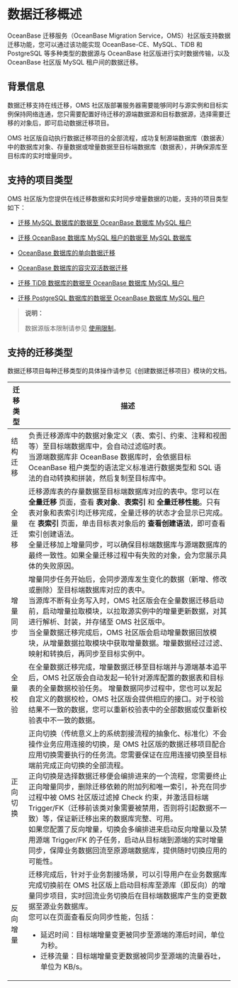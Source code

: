 # 数据迁移概述

OceanBase 迁移服务（OceanBase Migration Service，OMS）社区版支持数据迁移功能，您可以通过该功能实现 OceanBase-CE、MySQL、TiDB 和 PostgreSQL 等多种类型的数据源与 OceanBase 社区版进行实时数据传输，以及 OceanBase 社区版 MySQL 租户间的数据迁移。

## 背景信息

数据迁移支持在线迁移，OMS 社区版部署服务器需要能够同时与源实例和目标实例保持网络连通，您只需要配置好待迁移的源端数据源和目标数据源，选择需要迁移的对象后，即可启动数据迁移项目。

OMS 社区版自动执行数据迁移项目的全部流程，成功复制源端数据库（数据表）中的数据库对象、存量数据或增量数据至目标端数据库（数据表），并确保源库至目标库的实时增量同步。

## 支持的项目类型

OMS 社区版为您提供在线迁移数据和实时同步增量数据的功能，支持的项目类型如下：

* [迁移 MySQL 数据库的数据至 OceanBase 数据库 MySQL 租户](../6.data-migration/2.create-a-project-to-migrate-data-from-a-mysql-database-to-a-mysql-tenant-of-oceanbase-database.md)
  
* [迁移 OceanBase 数据库 MySQL 租户的数据至 MySQL 数据库](../6.data-migration/3.create-a-project-to-migrate-data-from-a-mysql-tenant-of-oceanbase-database-to-a-mysql-database.md)

* [OceanBase 数据库的单向数据迁移](../6.data-migration/11.migrate-data-within-oceanbase-database.md)

* [OceanBase 数据库的容灾双活数据迁移](../6.data-migration/12.create-an-active-active-disaster-recovery-project-in-oceanbase-database.md)

* [迁移 TiDB 数据库的数据至 OceanBase 数据库 MySQL 租户](../6.data-migration/13.create-a-project-to-migrate-data-from-a-tidb-database-to-a-mysql-tenant-of-oceanbase-database.md)

* [迁移 PostgreSQL 数据库的数据至 OceanBase 数据库 MySQL 租户](../6.data-migration/14.create-a-project-to-migrate-data-from-a-pg-database-to-a-mysql-tenant-of-oceanbase-database.md)

>**说明：**
>
>数据源版本限制请参见 [使用限制](../2.product-introduction/4.limits.md)。
  
## 支持的迁移类型

数据迁移项目每种迁移类型的具体操作请参见《创建数据迁移项目》模块的文档。

| **迁移类型** |                                                                                                                                                          **描述**                                                                                                                                                           |
|----------|---------------------------------------------------------------------------------------------------------------------------------------------------------------------------------------------------------------------------------------------------------------------------------------------------------------------------|
| 结构迁移     | 负责迁移源库中的数据对象定义（表、索引、约束、注释和视图等）至目标端数据库中，会自动过滤临时表。 <br>当源端数据库非 OceanBase 数据库时，会依据目标 OceanBase 租户类型的语法定义标准进行数据类型和 SQL 语法的自动转换和拼装，然后复制至目标库中。                                                                                                                                                   |
| 全量迁移     | 迁移源库表的存量数据至目标端数据库对应的表中。您可以在 **全量迁移** 页面，查看 **表对象**、**表索引** 和 **全量迁移性能**。只有表对象和表索引均迁移完成，全量迁移的状态才会显示已完成。<br>在 **表索引** 页面，单击目标表对象后的 **查看创建语法**，即可查看索引创建语法。 <br>全量迁移加上增量同步，可以确保目标端数据库与源端数据库的最终一致性。如果全量迁移过程中有失败的对象，会为您展示具体的失败原因。                                                                                          |
| 增量同步     | 增量同步任务开始后，会同步源库发生变化的数据（新增、修改或删除）至目标端数据库对应的表中。<br> 当源库不断有业务写入时，OMS 社区版会在全量数据迁移启动前，启动增量拉取模块，以拉取源实例中的增量更新数据，对其进行解析、封装，并存储至 OMS 社区版中。 <br>当全量数据迁移完成后，OMS 社区版会启动增量数据回放模块，从增量数据拉取模块中获取增量数据。增量数据经过过滤、映射和转换后，再同步至目标实例中。                                                                                    |
| 全量校验     | 在全量数据迁移完成，增量数据迁移至目标端并与源端基本追平后，OMS 社区版会自动发起一轮针对源库配置的数据表和目标表的全量数据校验任务。 增量数据同步过程中，您也可以发起自定义的数据校检，OMS 社区版会提供相应的接口。对于校验结果不一致的数据，您可以重新校验表中的全部数据或仅重新校验表中不一致的数据。                                                                                                                                       |
| 正向切换     | 正向切换（传统意义上的系统割接流程的抽象化、标准化）不会操作业务应用连接的切换，是 OMS 社区版的数据迁移项目配合应用切换需要执行的任务流。您需要保证在应用连接切换至目标端前完成正向切换的全部流程。<br>正向切换是选择数据迁移便会编排进来的一个流程，您需要终止正向增量同步，删除迁移依赖的附加列和唯一索引，补充在同步过程中被 OMS 社区版过滤掉 Check 约束，并激活目标端 Trigger/FK（迁移前该类对象需要被禁用，否则将引起数据不一致）等，保证新迁移出来的数据库完整、可用。<br>如果您配置了反向增量，切换会多编排进来启动反向增量以及禁用源端 Trigger/FK 的子任务，启动从目标端到源端的实时增量同步，保障业务数据回流至原源端数据库，提供随时切换应用的可能性。 |
| 反向增量     | 迁移完成后，针对于业务割接场景，可以引导用户在业务数据库完成切换前在 OMS 社区版上启动目标库至源库（即反向）的增量同步项目，实时回流业务切换后在目标端数据库产生的变更数据至源业务数据库。<br> 您可以在页面查看反向同步性能，包括： <ul><li> 延迟时间：目标端增量变更被同步至源端的滞后时间，单位为秒。   <li> 迁移流量：目标端增量变更数据被同步至源端的流量吞吐，单位为 KB/s。    </ul>    |
